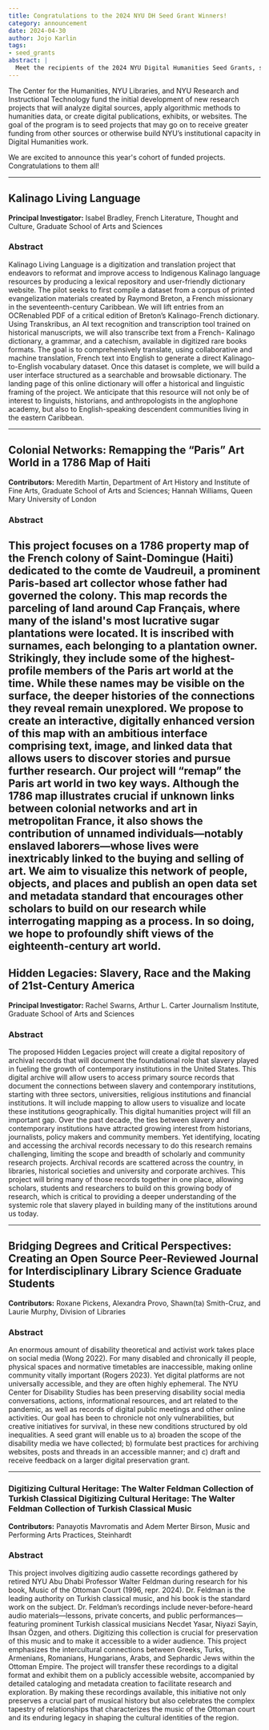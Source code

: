 ```yaml
---
title: Congratulations to the 2024 NYU DH Seed Grant Winners!
category: announcement
date: 2024-04-30
author: Jojo Karlin
tags:
- seed_grants
abstract: |
  Meet the recipients of the 2024 NYU Digital Humanities Seed Grants, sponsored by the NYU Center for Humanities, NYU Libraries, and NYU Research and Instructional Technology.
---
```

The Center for the Humanities, NYU Libraries, and NYU Research and Instructional Technology fund the initial development of new research projects that will analyze digital sources, apply algorithmic methods to humanities data, or create digital publications, exhibits, or websites. The goal of the program is to seed projects that may go on to receive greater funding from other sources or otherwise build NYU’s institutional capacity in Digital Humanities work.

We are excited to announce this year's cohort of funded projects. Congratulations to them all!

--------------

## Kalinago Living Language

**Principal Investigator:** Isabel Bradley, French Literature, Thought and Culture, Graduate School of Arts and Sciences

### Abstract
Kalinago Living Language is a digitization and translation project that endeavors to reformat and improve access to Indigenous Kalinago language resources by producing a lexical repository and user-friendly dictionary website. The pilot seeks to first compile a dataset from a corpus of printed evangelization materials created by Raymond Breton, a French missionary in the seventeenth-century Caribbean. We will lift entries from an OCRenabled PDF of a critical edition of Breton’s Kalinago-French dictionary. Using Transkribus, an AI text recognition and transcription tool trained on historical manuscripts, we will also transcribe text from a French- Kalinago dictionary, a grammar, and a catechism, available in digitized rare books formats. The goal is to comprehensively translate, using collaborative and machine translation, French text into English to generate a direct Kalinago-to-English vocabulary dataset. Once this dataset is complete, we will build a user interface structured as a searchable and browsable dictionary. The landing page of this online dictionary will offer a historical and linguistic framing of the project. We anticipate that this resource will not only be of interest to linguists, historians, and anthropologists in the anglophone academy, but also to English-speaking descendent communities living in the eastern Caribbean.

---------

## Colonial Networks: Remapping the “Paris” Art World in a 1786 Map of Haiti

**Contributors:** Meredith Martin, Department of Art History and Institute of Fine Arts, Graduate School of Arts and Sciences; Hannah Williams, Queen Mary University of London

### Abstract
This project focuses on a 1786 property map of the French colony of Saint-Domingue (Haiti) dedicated to the comte de Vaudreuil, a prominent Paris-based art collector whose father had governed the colony. This map records the parceling of land around Cap Français, where many of the island's most lucrative sugar plantations were located. It is inscribed with surnames, each belonging to a plantation owner. Strikingly, they include some of the highest-profile members of the Paris art world at the time. While these names may be visible on the surface, the deeper histories of the connections they reveal remain unexplored. We propose to create an interactive, digitally enhanced version of this map with an ambitious interface comprising text, image, and linked data that allows users to discover stories and pursue further research. Our project will “remap” the Paris art world in two key ways. Although the 1786 map illustrates crucial if unknown links between colonial networks and art in metropolitan France, it also shows the contribution of unnamed individuals—notably enslaved laborers—whose lives were inextricably linked to the buying and selling of art. We aim to visualize this network of people, objects, and places and publish an open data set and metadata standard that encourages other scholars to build on our research while interrogating mapping as a process. In so doing, we hope to profoundly shift views of the eighteenth-century art world.
---------

## Hidden Legacies: Slavery, Race and the Making of 21st-Century America

**Principal Investigator:** Rachel Swarns, Arthur L. Carter Journalism Institute, Graduate School of Arts and Sciences

### Abstract
The proposed Hidden Legacies project will create a digital repository of archival records that will document the foundational role that slavery played in fueling the growth of contemporary institutions in the United States. This digital archive will allow users to access primary source records that document the connections between slavery and contemporary institutions, starting with three sectors, universities, religious institutions and financial institutions. It will include mapping to allow users to visualize and locate these institutions geographically. This digital humanities project will fill an important gap. Over the past decade, the ties between slavery and contemporary institutions have attracted growing interest from historians, journalists, policy makers and community members. Yet identifying, locating and accessing the archival records necessary to do this research remains challenging, limiting the scope and breadth of scholarly and community research projects. Archival records are scattered across the country, in libraries, historical societies and university and corporate archives. This project will bring many of those records together in one place, allowing scholars, students and researchers to build on this growing body of research, which is critical to providing a deeper understanding of the systemic role that slavery played in building many of the institutions around us today.

---------

## Bridging Degrees and Critical Perspectives: Creating an Open Source Peer-Reviewed Journal for Interdisciplinary Library Science Graduate Students

**Contributors:** Roxane Pickens, Alexandra Provo, Shawn(ta) Smith-Cruz, and Laurie Murphy, Division of Libraries

### Abstract
An enormous amount of disability theoretical and activist work takes place on social media (Wong 2022). For many disabled and chronically ill people, physical spaces and normative timetables are inaccessible, making online community vitally important (Rogers 2023). Yet digital platforms are not universally accessible, and they are often highly ephemeral. The NYU Center for Disability Studies has been preserving disability social media conversations, actions, informational resources, and art related to the pandemic, as well as records of digital public meetings and other online activities. Our goal has been to chronicle not only vulnerabilities, but creative initiatives for survival, in these new conditions structured by old inequalities. A seed grant will enable us to a) broaden the scope of the disability media we have collected; b) formulate best practices for archiving websites, posts and threads in an accessible manner; and c) draft and receive feedback on a larger digital preservation grant.

---------
### Digitizing Cultural Heritage: The Walter Feldman Collection of Turkish Classical Digitizing Cultural Heritage: The Walter Feldman Collection of Turkish Classical Music

**Contributors:**  Panayotis Mavromatis and Adem Merter Birson, Music and Performing Arts Practices, Steinhardt

### Abstract
This project involves digitizing audio cassette recordings gathered by retired NYU Abu Dhabi Professor Walter Feldman during research for his book, Music of the Ottoman Court (1996, repr. 2024). Dr. Feldman is the leading authority on Turkish classical music, and his book is the standard work on the subject. Dr. Feldman’s recordings include never-before-heard audio materials—lessons, private concerts, and public performances— featuring prominent Turkish classical musicians Necdet Yasar, Niyazi Sayin, Ihsan Özgen, and others. Digitizing this collection is crucial for preservation of this music and to make it accessible to a wider audience. This project emphasizes the intercultural connections between Greeks, Turks, Armenians, Romanians, Hungarians, Arabs, and Sephardic Jews within the Ottoman Empire. The project will transfer these recordings to a digital format and exhibit them on a publicly accessible website, accompanied by detailed cataloging and metadata creation to facilitate research and exploration. By making these recordings available, this initiative not only preserves a crucial part of musical history but also celebrates the complex tapestry of relationships that characterizes the music of the Ottoman court and its enduring legacy in shaping the cultural identities of the region.
